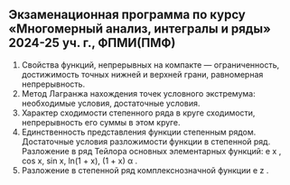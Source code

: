 ## Экзаменационная программа по курсу «Многомерный анализ, интегралы и ряды» 2024-25 уч. г., ФПМИ(ПМФ) 


1. Свойства функций, непрерывных на компакте — ограниченность, достижимость точных нижней и верхней грани, равномерная непрерывность.
2. Метод Лагранжа нахождения точек условного экстремума: необходимые условия, достаточные условия. 
3. Характер сходимости степенного ряда в круге сходимости, непрерывность его суммы в этом круге. 
4. Единственность представления функции степенным рядом. Достаточные условия разложимости функции в степенной ряд. Разложение в ряд Тейлора основных элементарных функций: e x , cos x, sin x, ln(1 + x), (1 + x) α . 
5. Разложение в степенной ряд комплекснозначной функции e z .
